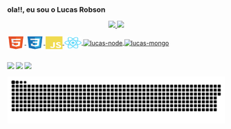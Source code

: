 ### ola!!, eu sou o Lucas Robson

<div align="center">
  <a href="https://github.com/LukeRobs">
  <img height="160em" src="https://github-readme-stats.vercel.app/api?username=LukeRobs&show_icons=true&theme=radical&include_all_commits=true&count_private=true"/>
  <img height="160em" src="https://github-readme-stats.vercel.app/api/top-langs/?username=LukeRobs&layout=compact&langs_count=7&theme=radical"/>
</div>
  
  <div style="display: inline_block"><br>
  <img align="center" alt="lucas-HTML"  height="30"  width="40"  src="https://raw.githubusercontent.com/devicons/devicon/master/icons/html5/html5-original.svg">
  <img align="center" alt="lucas-CSS"   height="30"  width="40"  src="https://raw.githubusercontent.com/devicons/devicon/master/icons/css3/css3-original.svg">
  <img align="center" alt="lucas-Js"    height="30"  width="40"  src="https://raw.githubusercontent.com/devicons/devicon/master/icons/javascript/javascript-plain.svg">
  <img align="center" alt="lucas-React" height="30"  width="40"  src="https://raw.githubusercontent.com/devicons/devicon/master/icons/react/react-original.svg">
  <img align="center" alt="lucas-node"  height="30"  widht="40"  src="https://cdn.jsdelivr.net/gh/devicons/devicon/icons/nodejs/nodejs-original.svg" />
  <img align="center" alt="lucas-mongo" height="30"  width="40"  src="https://cdn.jsdelivr.net/gh/devicons/devicon/icons/mongodb/mongodb-original-wordmark.svg" />
</div>
  
   ##
  
  <div> 
  <a href="https://www.instagram.com/luxca_1/" target="_blank"><img src="https://img.shields.io/badge/-Instagram-%23E4405F?style=for-the-badge&logo=instagram&logoColor=white" target="_blank"></a>
  <a href = "mailto:lucassrobson06@gmail.com"><img src="https://img.shields.io/badge/-Gmail-%23333?style=for-the-badge&logo=gmail&logoColor=white" target="_blank"></a>
  <a href="https://https://www.linkedin.com/in/lucas-robson-dev/" target="_blank"><img src="https://img.shields.io/badge/-LinkedIn-%230077B5?style=for-the-badge&logo=linkedin&logoColor=white" target="_blank"></a> 

</div>

![Snake animation](https://github.com/LukeRobs/LukeRobs/blob/output/github-contribution-grid-snake.svg) 
